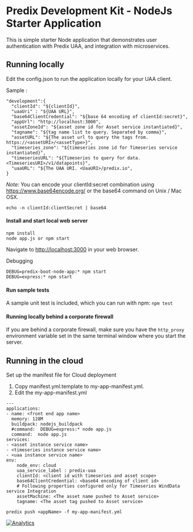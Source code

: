 Predix Development Kit - NodeJs Starter Application
==========================================================

This is simple starter Node application that demonstrates user authentication with Predix UAA,
and integration with microservices.

## Running locally
Edit the config.json to run the application locally for your UAA client.

Sample :
```
"development":{
  "clientId": "${clientId}",
  "uaaUri" : "${UAA URL}",
  "base64ClientCredential": "${base 64 encoding of clientId:secret}",
  "appUrl": "http://localhost:3000",
  "assetZoneId": "${asset zone id for Asset service instantiated}",
  "tagname": "${tag name list to query. Separated by comma}",
  "assetURL": "${The asset url to query the tags from. https://<assetURI>/<assetType>}",
  "timeseries_zone": "${timeseries zone id for Timeseries service instantiated}",
  "timeseriesURL": "${Timeseries to query for data. <TimeseriesURI>/v1/datapoints}",
  "uaaURL": "${The UAA URI. <UaaURI>/predix.io",
}
```
*Note:* You can encode your clientId:secret combination using <https://www.base64encode.org/> or the base64 command on Unix / Mac OSX.

`echo -n clientId:clientSecret | base64`

#### Install and start local web server
```
npm install
node app.js or npm start
```
Navigate to <http://localhost:3000> in your web browser.

Debugging  
```
DEBUG=predix-boot-node-app:* npm start
DEBUG=express:* npm start
```

#### Run sample tests
A sample unit test is included, which you can run with npm:
`npm test`

#### Running locally behind a corporate firewall

If you are behind a corporate firewall, make sure you have the `http_proxy` environment variable set in the same terminal window where you start the server.

## Running in the cloud

Set up the manifest file for Cloud deployment

1. Copy manifest.yml.template to my-app-manifest.yml.
2. Edit the my-app-manifest.yml
```
---
applications:
- name: <front end app name>
  memory: 128M
  buildpack: nodejs_buildpack
  #command:  DEBUG=express:* node app.js
  command:  node app.js
services:
- <asset instance service name>
- <timeseries instance service name>
- <uaa instance service name>
env:
    node_env: cloud
    uaa_service_label : predix-uaa
    clientId: <client id with timeseries and asset scope>
    base64ClientCredential: <base64 encoding of client id>
    # Following properties configured only for Timeseries WindData service Integration
    assetMachine: <The asset name pushed to Asset service>
    tagname: <The asset tag pushed to Asset service>
```

`predix push <appName> -f my-app-manifest.yml`

[![Analytics](https://ga-beacon.appspot.com/UA-82773213-1/predix-nodejs-starter/readme?pixel)](https://github.com/PredixDev)
 
